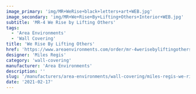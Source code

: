 ```yaml
---
image_primary: 'img/MR+WeRise+black+letters+art+WEB.jpg'
image_secondary: 'img/MR+We+Rise+By+Lifting+Others+Interior+WEB.jpg'
subtitle: 'MR-4 We Rise by Lifting Others'
tags:
  - 'Area Environments'
  - 'Wall Covering'
title: 'We Rise By Lifting Others'
href: 'https://www.areaenvironments.com/order/mr-4werisebyliftingothers'
designer: 'Miles Regis'
category: 'wall-covering'
manufacturer: 'Area Environments'
description: ''
slug: '/manufacturers/area-environments/wall-covering/miles-regis-we-rise-by-lifting-others'
date: '2021-02-17'
---
```

